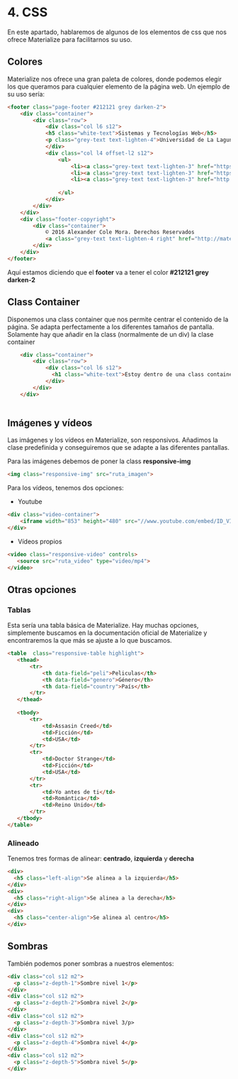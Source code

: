 # 4. CSS

En este apartado, hablaremos de algunos de los elementos de css que nos ofrece Materialize para facilitarnos su uso.

## Colores

Materialize nos ofrece una gran paleta de colores, donde podemos elegir los que queramos para cualquier elemento de la página web. Un ejemplo de su uso sería:

```html
<footer class="page-footer #212121 grey darken-2">
    <div class="container">
        <div class="row">
            <div class="col l6 s12">
            <h5 class="white-text">Sistemas y Tecnologías Web</h5>
            <p class="grey-text text-lighten-4">Universidad de La Laguna</p>
            </div>
            <div class="col l4 offset-l2 s12">
                <ul>
                    <li><a class="grey-text text-lighten-3" href="https://github.com/ULL-ESIT-SYTW-1617/presentaciones-todos.git">Repositorio Presentación</a></li>
                    <li><a class="grey-text text-lighten-3" href="https://ull-esit-sytw-1617.github.io/presentaciones-todos/">Book Presentación</a></li>
                    <li><a class="grey-text text-lighten-3" href="http://alu0100767421.github.io/">Alexander Cole Mora</a></li>
                    
                </ul>
            </div>
        </div>
    </div>
    <div class="footer-copyright">
        <div class="container">
            © 2016 Alexander Cole Mora. Derechos Reservados
            <a class="grey-text text-lighten-4 right" href="http://materializecss.com/">Materialize</a>
        </div>
    </div>
</footer>
```
Aquí estamos diciendo que el **footer** va a tener el color **#212121 grey darken-2**



## Class Container

Disponemos una class container que nos permite centrar el contenido de la página. Se adapta perfectamente a los diferentes tamaños de pantalla. Solamente hay que añadir en la class (normalmente de un div) la clase container

```html
    <div class="container">
        <div class="row">
            <div class="col l6 s12">
              <h1 class="white-text">Estoy dentro de una class container</h1>
            </div>
        </div>
    </div>
    
```


## Imágenes y vídeos 

Las imágenes y los vídeos en Materialize, son responsivos. Añadimos la clase predefinida y conseguiremos que se adapte a las diferentes pantallas.

Para las imágenes debemos de poner la class **responsive-img**
```html
<img class="responsive-img" src="ruta_imagen">
```
Para los vídeos, tenemos dos opciones:
* Youtube 

```html
<div class="video-container">
    <iframe width="853" height="480" src="//www.youtube.com/embed/ID_VIDEO?rel=0" frameborder="0" allowfullscreen></iframe>
</div>
```

* Vídeos propios

```html
<video class="responsive-video" controls>
   <source src="ruta_video" type="video/mp4">
</video>
```

## Otras opciones

### Tablas

Esta sería una tabla básica de Materialize. Hay muchas opciones, simplemente buscamos en la documentación oficial de Materialize y encontraremos la que más se ajuste a lo que buscamos.

```html
<table  class="responsive-table highlight">
   <thead>
       <tr>
           <th data-field="peli">Peliculas</th>
           <th data-field="genero">Género</th>
           <th data-field="country">País</th>
       </tr>
   </thead>
   
   <tbody>
       <tr>
           <td>Assasin Creed</td>
           <td>Ficción</td>
           <td>USA</td>
       </tr>
       <tr>
           <td>Doctor Strange</td>
           <td>Ficción</td>
           <td>USA</td>
       </tr>
       <tr>
           <td>Yo antes de ti</td>
           <td>Romántica</td>
           <td>Reino Unido</td>
       </tr>
   </tbody>
</table>
```

### Alineado

Tenemos tres formas de alinear: **centrado**, **izquierda** y **derecha**

```html
<div>
  <h5 class="left-align">Se alinea a la izquierda</h5>
</div>
<div>
  <h5 class="right-align">Se alinea a la derecha</h5>
</div>
<div>
  <h5 class="center-align">Se alinea al centro</h5>
</div>
```


## Sombras

También podemos poner sombras a nuestros elementos:

```html
<div class="col s12 m2">
  <p class="z-depth-1">Sombre nivel 1</p>
</div>
<div class="col s12 m2">
  <p class="z-depth-2">Sombra nivel 2</p>
</div>
<div class="col s12 m2">
  <p class="z-depth-3">Sombra nivel 3/p>
</div>
<div class="col s12 m2">
  <p class="z-depth-4">Sombra nivel 4</p>
</div>
<div class="col s12 m2">
  <p class="z-depth-5">Sombra nivel 5</p>
</div>
```